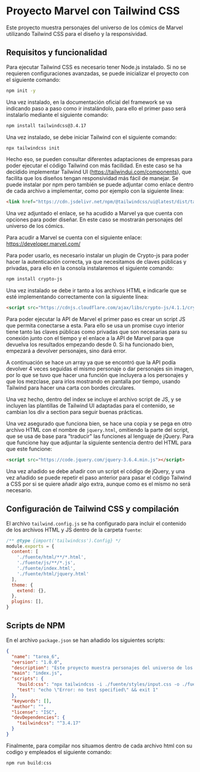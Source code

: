 # Proyecto Marvel con Tailwind CSS

Este proyecto muestra personajes del universo de los cómics de Marvel utilizando Tailwind CSS para el diseño y la responsividad.

## Requisitos y funcionalidad

Para ejecutar Tailwind CSS es necesario tener Node.js instalado. Si no se requieren configuraciones avanzadas, se puede inicializar el proyecto con el siguiente comando:

```sh
npm init -y
```

Una vez instalado, en la documentación oficial del framework se va indicando paso a paso como ir instalándolo, para ello el primer paso será instalarlo mediante el siguiente comando:

```sh
npm install tailwindcss@3.4.17
```

Una vez instalado, se debe iniciar Tailwind con el siguiente comando:

```sh
npx tailwindcss init
```


Hecho eso, se pueden consultar diferentes adaptaciones de empresas para poder ejecutar el código Tailwind con más facilidad. En este caso se ha decidido implementar Tailwind UI (https://tailwindui.com/components), que facilita que los diseños tengan responsividad más fácil de manejar. Se puede instalar por npm pero también se puede adjuntar como enlace dentro de cada archivo a implementar, como por ejemplo con la siguiente línea:

```html
<link href="https://cdn.jsdelivr.net/npm/@tailwindcss/ui@latest/dist/tailwind-ui.min.css" rel="stylesheet" />
```

Una vez adjuntado el enlace, se ha acudido a Marvel ya que cuenta con opciones para poder diseñar. En este caso se mostrarán personajes del universo de los cómics.

Para acudir a Marvel se cuenta con el siguiente enlace: https://developer.marvel.com/

Para poder usarlo, es necesario instalar un plugin de Crypto-js para poder hacer la autenticación correcta, ya que necesitamos de claves públicas y privadas, para ello en la consola instalaremos el siguiente comando:

```sh
npm install crypto-js
```

Una vez instalado se debe ir tanto a los archivos HTML e indicarle que se esté implementando correctamente con la siguiente línea:

```html
<script src="https://cdnjs.cloudflare.com/ajax/libs/crypto-js/4.1.1/crypto-js.min.js"></script>
```

Para poder ejecutar la API de Marvel el primer paso es crear un script JS que permita conectarse a esta. Para ello se usa un promise cuyo interior tiene tanto las claves públicas como privadas que son necesarias para su conexión junto con el tiempo y el enlace a la API de Marvel para que devuelva los resultados empezando desde 0. Si ha funcionado bien, empezará a devolver personajes, sino dará error.

A continuación se hace un array ya que se encontró que la API podía devolver 4 veces seguidas el mismo personaje o dar personajes sin imagen, por lo que se tuvo que hacer una función que incluyera a los personajes y que los mezclase, para irlos mostrando en pantalla por tiempo, usando Tailwind para hacer una carta con bordes circulares.

Una vez hecho, dentro del index se incluye el archivo script de JS, y se incluyen las plantillas de Tailwind UI adaptadas para el contenido, se cambian los div a section para seguir buenas prácticas.

Una vez asegurado que funciona bien, se hace una copia y se pega en otro archivo HTML con el nombre de `jquery.html`, omitiendo la parte del script, que se usa de base para "traducir" las funciones al lenguaje de jQuery. Para que funcione hay que adjuntar la siguiente sentencia dentro del HTML para que este funcione:

```html
<script src="https://code.jquery.com/jquery-3.6.4.min.js"></script>
```
Una vez añadido se debe añadir con un script el código de jQuery, y una vez añadido se puede repetir el paso anterior para pasar el código Tailwind a CSS por si se quiere añadir algo extra, aunque como es el mismo no será necesario.

## Configuración de Tailwind CSS y compilación

El archivo `tailwind.config.js` se ha configurado para incluir el contenido de los archivos HTML y JS dentro de la carpeta `fuente`:

```javascript
/** @type {import('tailwindcss').Config} */
module.exports = {
  content: [
    './fuente/html/**/*.html',
    './fuente/js/**/*.js',
    './fuente/index.html',
    './fuente/html/jquery.html'
  ],
  theme: {
    extend: {},
  },
  plugins: [],
}
```

## Scripts de NPM

En el archivo `package.json` se han añadido los siguientes scripts:

```json
{
  "name": "tarea_6",
  "version": "1.0.0",
  "description": "Este proyecto muestra personajes del universo de los cómics de Marvel utilizando Tailwind CSS y DaisyUI para el diseño y la responsividad.",
  "main": "index.js",
  "scripts": {
    "build:css": "npx tailwindcss -i ./fuente/styles/input.css -o ./fuente/styles/salida.css --watch",
    "test": "echo \"Error: no test specified\" && exit 1"
  },
  "keywords": [],
  "author": "",
  "license": "ISC",
  "devDependencies": {
    "tailwindcss": "^3.4.17"
  }
}
```

Finalmente, para compilar nos situamos dentro de cada archivo html con su codigo y empleados el siguiente comando:
```
npm run build:css

``` 




